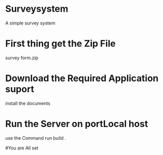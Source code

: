 # Surveysystem
A simple survey system
# First thing get the Zip File
survey form.zip
# Download the Required Application suport
install the documents
# Run the Server on portLocal host 
use the Command run build .

#You are All set
